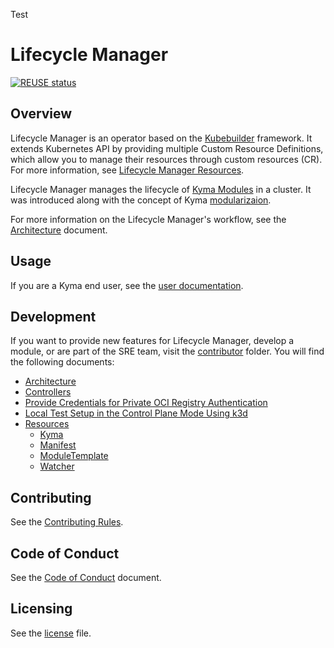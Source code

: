 Test

# Lifecycle Manager

<!-- markdown-link-check-disable-next-line -->
[![REUSE status](https://api.reuse.software/badge/github.com/kyma-project/lifecycle-manager)](https://api.reuse.software/info/github.com/kyma-project/lifecycle-manager)

## Overview

Lifecycle Manager is an operator based on the [Kubebuilder](https://github.com/kubernetes-sigs/kubebuilder) framework. It extends Kubernetes API by providing multiple Custom Resource Definitions, which allow you to manage their resources through custom resources (CR). For more information, see [Lifecycle Manager Resources](./docs/contributor/resources/README.md).

Lifecycle Manager manages the lifecycle of [Kyma Modules](https://help.sap.com/docs/btp/sap-business-technology-platform/kyma-modules) in a cluster. It was introduced along with the concept of Kyma [modularizaion](https://github.com/kyma-project/community/tree/main/concepts/modularization).

For more information on the Lifecycle Manager's workflow, see the [Architecture](docs/contributor/01-architecture.md) document.

## Usage

If you are a Kyma end user, see the [user documentation](./docs/user/README.md).

## Development

If you want to provide new features for Lifecycle Manager, develop a module, or are part of the SRE team, visit the [contributor](/docs/contributor/) folder. You will find the following documents:

* [Architecture](/docs/contributor/01-architecture.md)
* [Controllers](/docs/contributor/02-controllers.md)
* [Provide Credentials for Private OCI Registry Authentication](/docs/contributor/03-config-private-registry.md)
* [Local Test Setup in the Control Plane Mode Using k3d](/docs/contributor/04-local-test-setup.md)
* [Resources](/docs/contributor/resources/README.md)
  * [Kyma](/docs/contributor/resources/01-kyma.md)
  * [Manifest](/docs/contributor/resources/02-manifest.md)
  * [ModuleTemplate](/docs/contributor/resources/03-moduletemplate.md)
  * [Watcher](/docs/contributor/resources/04-watcher.md)

## Contributing

See the [Contributing Rules](CONTRIBUTING.md).

## Code of Conduct

See the [Code of Conduct](CODE_OF_CONDUCT.md) document.

## Licensing

See the [license](./LICENSE) file.
